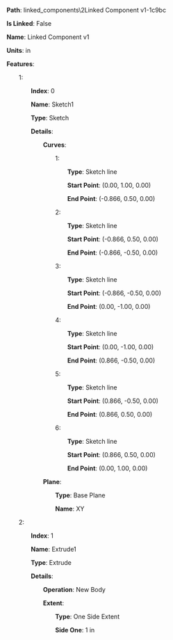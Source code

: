 **Path**: linked_components\2Linked Component v1-1c9bc

**Is Linked**: False

**Name**: Linked Component v1

**Units**: in

**Features**:

&emsp;&emsp;1:

&emsp;&emsp;&emsp;&emsp;**Index**: 0

&emsp;&emsp;&emsp;&emsp;**Name**: Sketch1

&emsp;&emsp;&emsp;&emsp;**Type**: Sketch

&emsp;&emsp;&emsp;&emsp;**Details**:

&emsp;&emsp;&emsp;&emsp;&emsp;&emsp;**Curves**:

&emsp;&emsp;&emsp;&emsp;&emsp;&emsp;&emsp;&emsp;1:

&emsp;&emsp;&emsp;&emsp;&emsp;&emsp;&emsp;&emsp;&emsp;&emsp;**Type**: Sketch line

&emsp;&emsp;&emsp;&emsp;&emsp;&emsp;&emsp;&emsp;&emsp;&emsp;**Start Point**: (0.00, 1.00, 0.00)

&emsp;&emsp;&emsp;&emsp;&emsp;&emsp;&emsp;&emsp;&emsp;&emsp;**End Point**: (-0.866, 0.50, 0.00)

&emsp;&emsp;&emsp;&emsp;&emsp;&emsp;&emsp;&emsp;2:

&emsp;&emsp;&emsp;&emsp;&emsp;&emsp;&emsp;&emsp;&emsp;&emsp;**Type**: Sketch line

&emsp;&emsp;&emsp;&emsp;&emsp;&emsp;&emsp;&emsp;&emsp;&emsp;**Start Point**: (-0.866, 0.50, 0.00)

&emsp;&emsp;&emsp;&emsp;&emsp;&emsp;&emsp;&emsp;&emsp;&emsp;**End Point**: (-0.866, -0.50, 0.00)

&emsp;&emsp;&emsp;&emsp;&emsp;&emsp;&emsp;&emsp;3:

&emsp;&emsp;&emsp;&emsp;&emsp;&emsp;&emsp;&emsp;&emsp;&emsp;**Type**: Sketch line

&emsp;&emsp;&emsp;&emsp;&emsp;&emsp;&emsp;&emsp;&emsp;&emsp;**Start Point**: (-0.866, -0.50, 0.00)

&emsp;&emsp;&emsp;&emsp;&emsp;&emsp;&emsp;&emsp;&emsp;&emsp;**End Point**: (0.00, -1.00, 0.00)

&emsp;&emsp;&emsp;&emsp;&emsp;&emsp;&emsp;&emsp;4:

&emsp;&emsp;&emsp;&emsp;&emsp;&emsp;&emsp;&emsp;&emsp;&emsp;**Type**: Sketch line

&emsp;&emsp;&emsp;&emsp;&emsp;&emsp;&emsp;&emsp;&emsp;&emsp;**Start Point**: (0.00, -1.00, 0.00)

&emsp;&emsp;&emsp;&emsp;&emsp;&emsp;&emsp;&emsp;&emsp;&emsp;**End Point**: (0.866, -0.50, 0.00)

&emsp;&emsp;&emsp;&emsp;&emsp;&emsp;&emsp;&emsp;5:

&emsp;&emsp;&emsp;&emsp;&emsp;&emsp;&emsp;&emsp;&emsp;&emsp;**Type**: Sketch line

&emsp;&emsp;&emsp;&emsp;&emsp;&emsp;&emsp;&emsp;&emsp;&emsp;**Start Point**: (0.866, -0.50, 0.00)

&emsp;&emsp;&emsp;&emsp;&emsp;&emsp;&emsp;&emsp;&emsp;&emsp;**End Point**: (0.866, 0.50, 0.00)

&emsp;&emsp;&emsp;&emsp;&emsp;&emsp;&emsp;&emsp;6:

&emsp;&emsp;&emsp;&emsp;&emsp;&emsp;&emsp;&emsp;&emsp;&emsp;**Type**: Sketch line

&emsp;&emsp;&emsp;&emsp;&emsp;&emsp;&emsp;&emsp;&emsp;&emsp;**Start Point**: (0.866, 0.50, 0.00)

&emsp;&emsp;&emsp;&emsp;&emsp;&emsp;&emsp;&emsp;&emsp;&emsp;**End Point**: (0.00, 1.00, 0.00)

&emsp;&emsp;&emsp;&emsp;&emsp;&emsp;**Plane**:

&emsp;&emsp;&emsp;&emsp;&emsp;&emsp;&emsp;&emsp;**Type**: Base Plane

&emsp;&emsp;&emsp;&emsp;&emsp;&emsp;&emsp;&emsp;**Name**: XY

&emsp;&emsp;2:

&emsp;&emsp;&emsp;&emsp;**Index**: 1

&emsp;&emsp;&emsp;&emsp;**Name**: Extrude1

&emsp;&emsp;&emsp;&emsp;**Type**: Extrude

&emsp;&emsp;&emsp;&emsp;**Details**:

&emsp;&emsp;&emsp;&emsp;&emsp;&emsp;**Operation**: New Body

&emsp;&emsp;&emsp;&emsp;&emsp;&emsp;**Extent**:

&emsp;&emsp;&emsp;&emsp;&emsp;&emsp;&emsp;&emsp;**Type**: One Side Extent

&emsp;&emsp;&emsp;&emsp;&emsp;&emsp;&emsp;&emsp;**Side One**: 1 in

